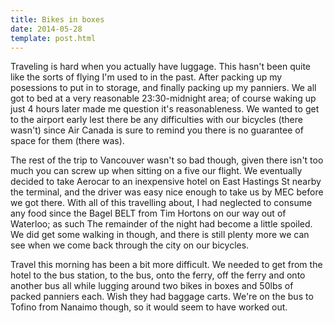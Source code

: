 ```yaml
---
title: Bikes in boxes
date: 2014-05-28
template: post.html
---
```


Traveling is hard when you actually have luggage. This hasn't been quite like the sorts of flying I'm used to in the past. After packing up my posessions to put in to storage, and finally packing up my panniers. We all got to bed at a very reasonable 23:30-midnight area; of course waking up just 4 hours later made me question it's reasonableness. We wanted to get to the airport early lest there be any difficulties with our bicycles (there wasn't) since Air Canada is sure to remind you there is no guarantee of space for them (there was).

The rest of the trip to Vancouver wasn't so bad though, given there isn't too much you can screw up when sitting on a five our flight. We eventually decided to take Aerocar to an inexpensive hotel on East Hastings St nearby the terminal, and the driver was easy nice enough to take us by MEC before we got there. With all of this travelling about, I had neglected to consume any food since the Bagel BELT from Tim Hortons on our way out of Waterloo; as such The remainder of the night had become a little spoiled. We did get some walking in though, and there is still plenty more we can see when we come back through the city on our bicycles.

Travel this morning has been a bit more difficult. We needed to get from the hotel to the bus station, to the bus, onto the ferry, off the ferry and onto another bus all while lugging around two bikes in boxes and 50lbs of packed panniers each. Wish they had baggage carts. We're on the bus to Tofino from Nanaimo though, so it would seem to have worked out.